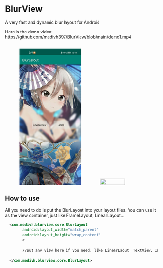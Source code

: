 # BlurView

A very fast and dynamic blur layout for Android

Here is the demo video:
https://github.com/medivh397/BlurView/blob/main/demo1.mp4
<br/><br/>
<center class = "half">
 
<img src="https://github.com/medivh397/BlurView/blob/main/screenshot.jpg" height="40%" width="40%" />  <img src="https://github.com/medivh397/BlurView/blob/main/demo.gif" height="40%" width="40%" />

</center>

## How to use
All you need to do is put the BlurLayout into your layout files. You can use it as the view container, just like FrameLayout, LinearLayout...

```xml
  <com.medivh.blurview.core.BlurLayout
        android:layout_width="match_parent"
        android:layout_height="wrap_content"
        >

        //put any view here if you need, like LinearLaout, TextView, ImageView and so on.
        
  </com.medivh.blurview.core.BlurLayout>
```
